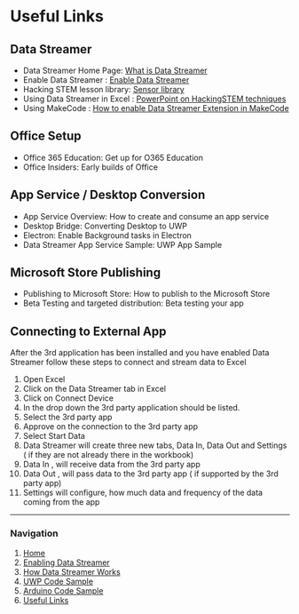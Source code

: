 # Useful Links
## Data Streamer
* Data Streamer Home Page: [What is Data Streamer](https://aka.ms/data-streamer)
* Enable Data Streamer : [Enable Data Streamer](https://support.office.com/en-us/article/what-is-data-streamer-1d52ffce-261c-4d7b-8017-89e8ee2b806f?ui=en-US&rs=en-US&ad=US)
* Hacking STEM lesson library: [Sensor library](https://www.microsoft.com/en-us/education/education-workshop/activity-library.aspx)
* Using Data Streamer in Excel : [PowerPoint on HackingSTEM techniques](https://aka.ms/hackingstem-excel-training-powerpoint)
* Using MakeCode : [How to enable Data Streamer Extension in MakeCode](https://makecode.microbit.org/pkg/microsoft/pxt-hacking-stem)

## Office Setup
* Office 365 Education: Get up for O365 Education
* Office Insiders: Early builds of Office

## App Service / Desktop Conversion
* App Service Overview: How to create and consume an app service
* Desktop Bridge: Converting Desktop to UWP
* Electron: Enable Background tasks in Electron
* Data Streamer App Service Sample: UWP App Sample

## Microsoft Store Publishing
* Publishing to Microsoft Store: How to publish to the Microsoft Store
* Beta Testing and targeted distribution: Beta testing your app

## Connecting to External App
After the 3rd application has been installed and you have enabled Data Streamer follow these steps to connect and stream data to Excel
1. Open Excel
2. Click on the Data Streamer tab in Excel 
3. Click on Connect Device
4. In the drop down the 3rd party application should be listed. 
5. Select the 3rd party app
6. Approve on the connection to the 3rd party app
7. Select Start Data
8. Data Streamer will create three new tabs, Data In, Data Out and Settings ( if they are not already there in the workbook)
9. Data In , will receive data from the 3rd party app
10. Data Out , will pass data to the 3rd party app ( if supported by the 3rd party app)
11. Settings will configure, how much data and frequency of the data coming from the app

***
### Navigation
1. [Home](https://microsoft.github.io/DataStreamerDevPortal)
2. [Enabling Data Streamer](https://microsoft.github.io/DataStreamerDevPortal/enable)
3. [How Data Streamer Works](https://microsoft.github.io/DataStreamerDevPortal/works)
4. [UWP Code Sample](https://github.com/Microsoft/DataStreamerSamples)
5. [Arduino Code Sample](https://github.com/Microsoft/HackingSTEMSamples)
6. [Useful Links](https://microsoft.github.io/DataStreamerDevPortal/links)